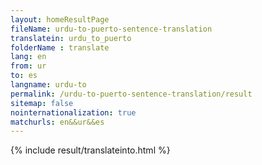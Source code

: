 ```yaml
---
layout: homeResultPage
fileName: urdu-to-puerto-sentence-translation
translatein: urdu_to_puerto
folderName : translate
lang: en
from: ur
to: es
langname: urdu-to
permalink: /urdu-to-puerto-sentence-translation/result
sitemap: false
nointernationalization: true
matchurls: en&&ur&&es
---
```

{% include result/translateinto.html %}

<script src="/js/result/translation.js" data-foldername="{{page.folderName}}" data-lang="{{page.lang}}"></script>
